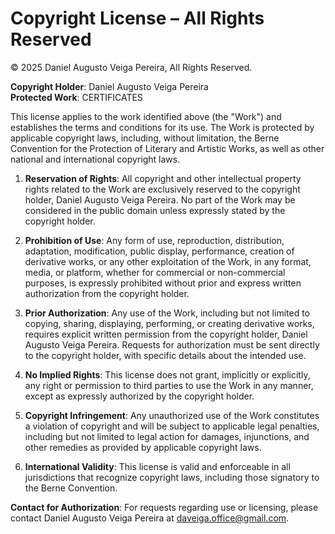 # Copyright License – All Rights Reserved

© 2025 Daniel Augusto Veiga Pereira, All Rights Reserved.

**Copyright Holder**: Daniel Augusto Veiga Pereira  
**Protected Work**: CERTIFICATES

This license applies to the work identified above (the "Work") and establishes the terms and conditions for its use. The Work is protected by applicable copyright laws, including, without limitation, the Berne Convention for the Protection of Literary and Artistic Works, as well as other national and international copyright laws.

1. **Reservation of Rights**: All copyright and other intellectual property rights related to the Work are exclusively reserved to the copyright holder, Daniel Augusto Veiga Pereira. No part of the Work may be considered in the public domain unless expressly stated by the copyright holder.

2. **Prohibition of Use**: Any form of use, reproduction, distribution, adaptation, modification, public display, performance, creation of derivative works, or any other exploitation of the Work, in any format, media, or platform, whether for commercial or non-commercial purposes, is expressly prohibited without prior and express written authorization from the copyright holder.

3. **Prior Authorization**: Any use of the Work, including but not limited to copying, sharing, displaying, performing, or creating derivative works, requires explicit written permission from the copyright holder, Daniel Augusto Veiga Pereira. Requests for authorization must be sent directly to the copyright holder, with specific details about the intended use.

4. **No Implied Rights**: This license does not grant, implicitly or explicitly, any right or permission to third parties to use the Work in any manner, except as expressly authorized by the copyright holder.

5. **Copyright Infringement**: Any unauthorized use of the Work constitutes a violation of copyright and will be subject to applicable legal penalties, including but not limited to legal action for damages, injunctions, and other remedies as provided by applicable copyright laws.

6. **International Validity**: This license is valid and enforceable in all jurisdictions that recognize copyright laws, including those signatory to the Berne Convention.

**Contact for Authorization**: For requests regarding use or licensing, please contact Daniel Augusto Veiga Pereira at daveiga.office@gmail.com.

